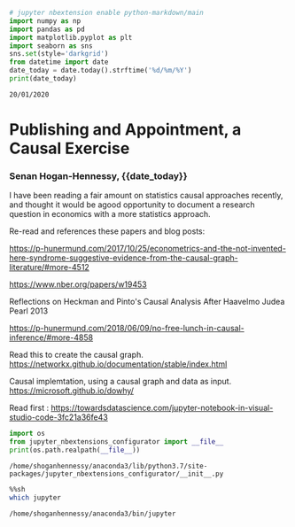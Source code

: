 ```python
# jupyter nbextension enable python-markdown/main
import numpy as np
import pandas as pd
import matplotlib.pyplot as plt
import seaborn as sns
sns.set(style='darkgrid')
from datetime import date
date_today = date.today().strftime('%d/%m/%Y')
print(date_today)
```

    20/01/2020


# Publishing and Appointment, a Causal Exercise
### Senan Hogan-Hennessy, {{date_today}} 

I have been reading a fair amount on statistics causal approaches recently,
and thought it would be agood opportunity to document a research question
in economics with a more statistics approach.


Re-read and references these papers and blog posts:

https://p-hunermund.com/2017/10/25/econometrics-and-the-not-invented-here-syndrome-suggestive-evidence-from-the-causal-graph-literature/#more-4512

https://www.nber.org/papers/w19453

Reflections on Heckman and Pinto's Causal Analysis After Haavelmo
Judea Pearl 2013

https://p-hunermund.com/2018/06/09/no-free-lunch-in-causal-inference/#more-4858

Read this to create the causal graph.
https://networkx.github.io/documentation/stable/index.html 

Causal implemtation, using a causal graph and data as input.
https://microsoft.github.io/dowhy/ 



Read first :
https://towardsdatascience.com/jupyter-notebook-in-visual-studio-code-3fc21a36fe43



```python
import os
from jupyter_nbextensions_configurator import __file__
print(os.path.realpath(__file__))
```

    /home/shoganhennessy/anaconda3/lib/python3.7/site-packages/jupyter_nbextensions_configurator/__init__.py



```sh
%%sh
which jupyter
```

    /home/shoganhennessy/anaconda3/bin/jupyter



```python

```
